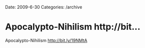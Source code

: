 Date: 2009-6-30
Categories: /archive

# Apocalypto-Nihilism http://bit...

Apocalypto-Nihilism <a href="http://bit.ly/19NMtA" rel="nofollow">http://bit.ly/19NMtA</a>
